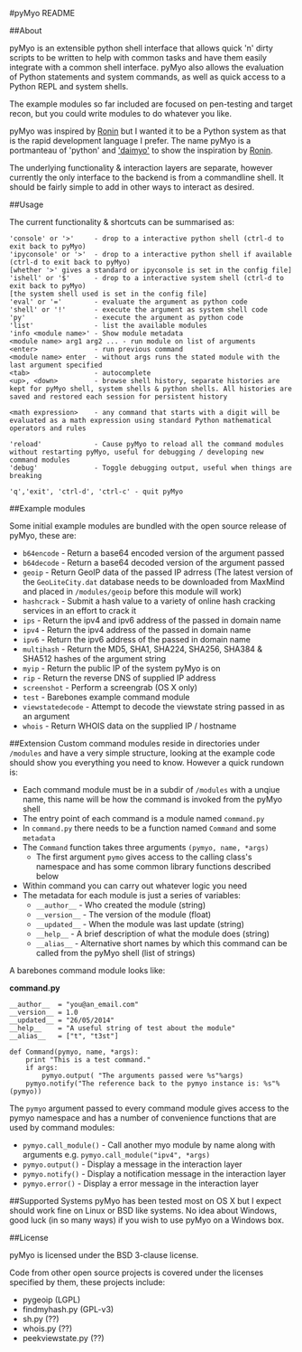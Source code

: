 #pyMyo README

##About

pyMyo is an extensible python shell interface that allows quick 'n' dirty scripts to be written to help with common tasks and have them easily integrate with a common shell interface. pyMyo also allows the evaluation of Python statements and system commands, as well as quick access to a Python REPL and system shells.

The example modules so far included are focused on pen-testing and
target recon, but you could write modules to do whatever you like.

pyMyo was inspired by [Ronin](http://ronin-ruby.github.io/) but I wanted it to be a Python system as that is the rapid development language I prefer. The name pyMyo is a portmanteau of 'python' and ['daimyo'](http://en.wikipedia.org/wiki/Daimyo) to show the inspiration by [Ronin](http://ronin-ruby.github.io/).

The underlying functionality & interaction layers are separate, however currently the only interface to the backend is from a commandline shell. It should be fairly simple to add in other ways to interact as desired.


##Usage

The current functionality & shortcuts can be summarised as:

    'console' or '>'     - drop to a interactive python shell (ctrl-d to exit back to pyMyo)
    'ipyconsole' or '>'  - drop to a interactive python shell if available (ctrl-d to exit back to pyMyo)
    [whether '>' gives a standard or ipyconsole is set in the config file]
    'ishell' or '$'      - drop to a interactive system shell (ctrl-d to exit back to pyMyo)
    [the system shell used is set in the config file]
    'eval' or '='        - evaluate the argument as python code
    'shell' or '!'       - execute the argument as system shell code
    'py'                 - execute the argument as python code
    'list'               - list the available modules
    'info <module name>' - Show module metadata
    <module name> arg1 arg2 ... - run module on list of arguments
    <enter>              - run previous command
    <module name> enter  - without args runs the stated module with the last argument specified
    <tab>                - autocomplete
    <up>, <down>         - browse shell history, separate histories are kept for pyMyo shell, system shells & python shells. All histories are saved and restored each session for persistent history 
                       
    <math expression>    - any command that starts with a digit will be evaluated as a math expression using standard Python mathematical operators and rules
    
    'reload'             - Cause pyMyo to reload all the command modules without restarting pyMyo, useful for debugging / developing new command modules
    'debug'              - Toggle debugging output, useful when things are breaking
    
    'q','exit', 'ctrl-d', 'ctrl-c' - quit pyMyo
    
    
##Example modules

Some initial example modules are bundled with the open source release of pyMyo, these are:

* `b64encode`       - Return a base64 encoded version of the argument passed
* `b64decode`       - Return a base64 decoded version of the argument passed
* `geoip`           - Return GeoIP data of the passed IP adrress (The latest version of the `GeoLiteCity.dat` database needs to be downloaded from MaxMind and placed in `/modules/geoip` before this module will work)
* `hashcrack`       - Submit a hash value to a variety of online hash cracking services in an effort to crack it
* `ips`             - Return the ipv4 and ipv6 address of the passed in domain name
* `ipv4`            - Return the ipv4 address of the passed in domain name
* `ipv6`            - Return the ipv6 address of the passed in domain name
* `multihash`       - Return the MD5, SHA1, SHA224, SHA256, SHA384 & SHA512 hashes of the argument string
* `myip`            - Return the public IP of the system pyMyo is on
* `rip`             - Return the reverse DNS of supplied IP address
* `screenshot`      - Perform a screengrab (OS X only)
* `test`            - Barebones example command module
* `viewstatedecode` - Attempt to decode the viewstate string passed in as an argument 
* `whois`      - Return WHOIS data on the supplied IP / hostname
    
##Extension
Custom command modules reside in directories under `/modules` and have a very simple structure, looking at the example code should show you everything you need to know. However a quick rundown is:

* Each command module must be in a subdir of `/modules` with a unqiue name, this name will be how the command is invoked from the pyMyo shell
* The entry point of each command is a module named `command.py`
* In `command.py` there needs to be a function named `Command` and some `metadata`
* The `Command` function takes three arguments `(pymyo, name, *args)`
	* The first argument `pymo` gives access to the calling class's namespace and has some common library functions described below 
* Within command you can carry out whatever logic you need
* The metadata for each module is just a series of variables:
	* `__author__`  - Who created the module (string)
	* `__version__` - The version of the module (float)
	* `__updated__` - When the module was last update (string)
	* `__help__`    - A brief description of what the module does (string)
	* `__alias__`   - Alternative short names by which this command can be called from the pyMyo shell (list of strings)
	
A barebones command module looks like:

**command.py**

```
__author__  = "you@an_email.com"
__version__ = 1.0
__updated__ = "26/05/2014"
__help__    = "A useful string of test about the module"
__alias__   = ["t", "t3st"]

def Command(pymyo, name, *args):
    print "This is a test command."
    if args:
        pymyo.output( "The arguments passed were %s"%args)
    pymyo.notify("The reference back to the pymyo instance is: %s"%(pymyo))

```

The `pymyo` argument passed to every command module gives access to the pymyo namespace and has a number of convenience functions that are used by command modules:

* `pymyo.call_module()` - Call another myo module by name along with arguments e.g. `pymyo.call_module("ipv4", *args)`
* `pymyo.output()`      - Display a message in the interaction layer
* `pymyo.notify()`      - Display a notification message in the interaction layer
* `pymyo.error()`       - Display a error message in the interaction layer

	
##Supported Systems
pyMyo has been tested most on OS X but I expect should work fine on Linux or BSD like systems. No idea about Windows, good luck (in so many ways) if you wish to use pyMyo on a Windows box. 
	
##License

pyMyo is licensed under the BSD 3-clause license.

Code from other open source projects is covered under the licenses specified by them, these projects include:

* pygeoip (LGPL)
* findmyhash.py (GPL-v3)
* sh.py (??)
* whois.py (??)
* peekviewstate.py (??) 
